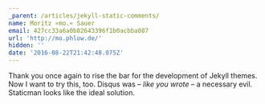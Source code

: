 ```yaml
---
_parent: /articles/jekyll-static-comments/
name: Moritz »mo.« Sauer
email: 427cc33a6a0b82643396f1b0acbba087
url: 'http://mo.phlow.de/'
hidden: ''
date: '2016-08-22T21:42:48.075Z'
---
```


Thank you once again to rise the bar for the development of Jekyll themes. Now
I want to try this, too. Disqus was – *like you wrote* – a necessary evil.
Staticman looks like the ideal solution.
